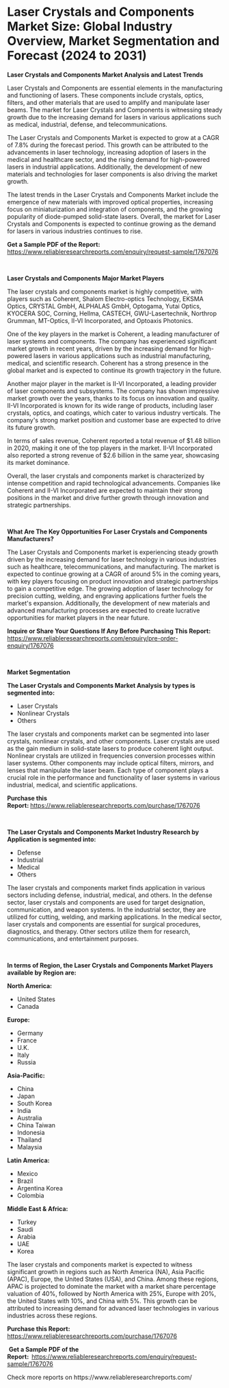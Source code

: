 <p><h1>Laser Crystals and Components Market Size: Global Industry Overview, Market Segmentation and Forecast (2024 to 2031)</h1></p><p><strong>Laser Crystals and Components Market Analysis and Latest Trends</strong></p>
<p><p>Laser Crystals and Components are essential elements in the manufacturing and functioning of lasers. These components include crystals, optics, filters, and other materials that are used to amplify and manipulate laser beams. The market for Laser Crystals and Components is witnessing steady growth due to the increasing demand for lasers in various applications such as medical, industrial, defense, and telecommunications.</p><p>The Laser Crystals and Components Market is expected to grow at a CAGR of 7.8% during the forecast period. This growth can be attributed to the advancements in laser technology, increasing adoption of lasers in the medical and healthcare sector, and the rising demand for high-powered lasers in industrial applications. Additionally, the development of new materials and technologies for laser components is also driving the market growth.</p><p>The latest trends in the Laser Crystals and Components Market include the emergence of new materials with improved optical properties, increasing focus on miniaturization and integration of components, and the growing popularity of diode-pumped solid-state lasers. Overall, the market for Laser Crystals and Components is expected to continue growing as the demand for lasers in various industries continues to rise.</p></p>
<p><strong>Get a Sample PDF of the Report:&nbsp;</strong> <a href="https://www.reliableresearchreports.com/enquiry/request-sample/1767076">https://www.reliableresearchreports.com/enquiry/request-sample/1767076</a></p>
<p>&nbsp;</p>
<p><strong>Laser Crystals and Components Major Market Players</strong></p>
<p><p>The laser crystals and components market is highly competitive, with players such as Coherent, Shalom Electro-optics Technology, EKSMA Optics, CRYSTAL GmbH, ALPHALAS GmbH, Optogama, Yutai Optics, KYOCERA SOC, Corning, Hellma, CASTECH, GWU-Lasertechnik, Northrop Grumman, MT-Optics, II-VI Incorporated, and Optoaxis Photonics.</p><p>One of the key players in the market is Coherent, a leading manufacturer of laser systems and components. The company has experienced significant market growth in recent years, driven by the increasing demand for high-powered lasers in various applications such as industrial manufacturing, medical, and scientific research. Coherent has a strong presence in the global market and is expected to continue its growth trajectory in the future.</p><p>Another major player in the market is II-VI Incorporated, a leading provider of laser components and subsystems. The company has shown impressive market growth over the years, thanks to its focus on innovation and quality. II-VI Incorporated is known for its wide range of products, including laser crystals, optics, and coatings, which cater to various industry verticals. The company's strong market position and customer base are expected to drive its future growth.</p><p>In terms of sales revenue, Coherent reported a total revenue of $1.48 billion in 2020, making it one of the top players in the market. II-VI Incorporated also reported a strong revenue of $2.6 billion in the same year, showcasing its market dominance.</p><p>Overall, the laser crystals and components market is characterized by intense competition and rapid technological advancements. Companies like Coherent and II-VI Incorporated are expected to maintain their strong positions in the market and drive further growth through innovation and strategic partnerships.</p></p>
<p>&nbsp;</p>
<p><strong>What Are The Key Opportunities For Laser Crystals and Components Manufacturers?</strong></p>
<p><p>The Laser Crystals and Components market is experiencing steady growth driven by the increasing demand for laser technology in various industries such as healthcare, telecommunications, and manufacturing. The market is expected to continue growing at a CAGR of around 5% in the coming years, with key players focusing on product innovation and strategic partnerships to gain a competitive edge. The growing adoption of laser technology for precision cutting, welding, and engraving applications further fuels the market's expansion. Additionally, the development of new materials and advanced manufacturing processes are expected to create lucrative opportunities for market players in the near future.</p></p>
<p><strong>Inquire or Share Your Questions If Any Before Purchasing This Report:</strong> <a href="https://www.reliableresearchreports.com/enquiry/pre-order-enquiry/1767076">https://www.reliableresearchreports.com/enquiry/pre-order-enquiry/1767076</a></p>
<p>&nbsp;</p>
<p><strong>Market Segmentation</strong></p>
<p><strong>The Laser Crystals and Components Market Analysis by types is segmented into:</strong></p>
<p><ul><li>Laser Crystals</li><li>Nonlinear Crystals</li><li>Others</li></ul></p>
<p><p>The laser crystals and components market can be segmented into laser crystals, nonlinear crystals, and other components. Laser crystals are used as the gain medium in solid-state lasers to produce coherent light output. Nonlinear crystals are utilized in frequencies conversion processes within laser systems. Other components may include optical filters, mirrors, and lenses that manipulate the laser beam. Each type of component plays a crucial role in the performance and functionality of laser systems in various industrial, medical, and scientific applications.</p></p>
<p><strong>Purchase this Report:&nbsp;</strong><a href="https://www.reliableresearchreports.com/purchase/1767076">https://www.reliableresearchreports.com/purchase/1767076</a></p>
<p>&nbsp;</p>
<p><strong>The Laser Crystals and Components Market Industry Research by Application is segmented into:</strong></p>
<p><ul><li>Defense</li><li>Industrial</li><li>Medical</li><li>Others</li></ul></p>
<p><p>The laser crystals and components market finds application in various sectors including defense, industrial, medical, and others. In the defense sector, laser crystals and components are used for target designation, communication, and weapon systems. In the industrial sector, they are utilized for cutting, welding, and marking applications. In the medical sector, laser crystals and components are essential for surgical procedures, diagnostics, and therapy. Other sectors utilize them for research, communications, and entertainment purposes.</p></p>
<p>&nbsp;</p>
<p><strong>In terms of Region, the Laser Crystals and Components Market Players available by Region are:</strong></p>
<p>
    <p> <strong> North America: </strong>
        <ul>
            <li>United States</li>
            <li>Canada</li>
        </ul>
        </p> 
    <p> <strong> Europe: </strong>
        <ul>
            <li>Germany</li>
            <li>France</li>
            <li>U.K.</li>
            <li>Italy</li>
            <li>Russia</li>
        </ul>
        </p> 
    <p> <strong> Asia-Pacific: </strong>
        <ul>
            <li>China</li>
            <li>Japan</li>
            <li>South Korea</li>
            <li>India</li>
            <li>Australia</li>
            <li>China Taiwan</li>
            <li>Indonesia</li>
            <li>Thailand</li>
            <li>Malaysia</li>
        </ul>
        </p> 
    <p> <strong> Latin America: </strong>
        <ul>
            <li>Mexico</li>
            <li>Brazil</li>
            <li>Argentina Korea</li>
            <li>Colombia</li>
        </ul>
        </p> 
    <p> <strong> Middle East & Africa: </strong>
        <ul>
            <li>Turkey</li>
            <li>Saudi</li>
            <li>Arabia</li>
            <li>UAE</li>
            <li>Korea</li>
        </ul>
    </p>
    </p>
<p><p>The laser crystals and components market is expected to witness significant growth in regions such as North America (NA), Asia Pacific (APAC), Europe, the United States (USA), and China. Among these regions, APAC is projected to dominate the market with a market share percentage valuation of 40%, followed by North America with 25%, Europe with 20%, the United States with 10%, and China with 5%. This growth can be attributed to increasing demand for advanced laser technologies in various industries across these regions.</p></p>
<p><strong>Purchase this Report: </strong><a href="https://www.reliableresearchreports.com/purchase/1767076">https://www.reliableresearchreports.com/purchase/1767076</a></p>
<p>&nbsp;<strong>Get a Sample PDF of the Report:&nbsp;&nbsp;</strong><a href="https://www.reliableresearchreports.com/enquiry/request-sample/1767076">https://www.reliableresearchreports.com/enquiry/request-sample/1767076</a></p>
<p><strong></strong></p>
<p>Check more reports on https://www.reliableresearchreports.com/</p>